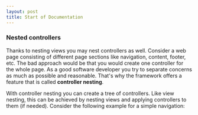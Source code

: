 ```yaml
---
layout: post
title: Start of Documentation
---
```


<a name="nesting"></a>

### Nested controllers
Thanks to nesting views you may nest controllers as well. Consider a web page consisting of different page sections like navigation, content, footer, etc. The bad approach would be that you would create one controller for the whole page. As a good software developer you try to separate concerns as much as possible and reasonable. That's why the framework offers a feature that is called <b>controller nesting</b>.

With controller nesting you can create a tree of controllers. Like view nesting, this can be achieved by nesting views and applying controllers to them (if needed). Consider the following example for a simple navigation:

<pre class="line-numbers language-markup">
<code class="language-markup"><impulse>
    <window id="wndApp" apply="App\Controller\AppController">
    
    </window>
</impulse>
</code>
</pre>
